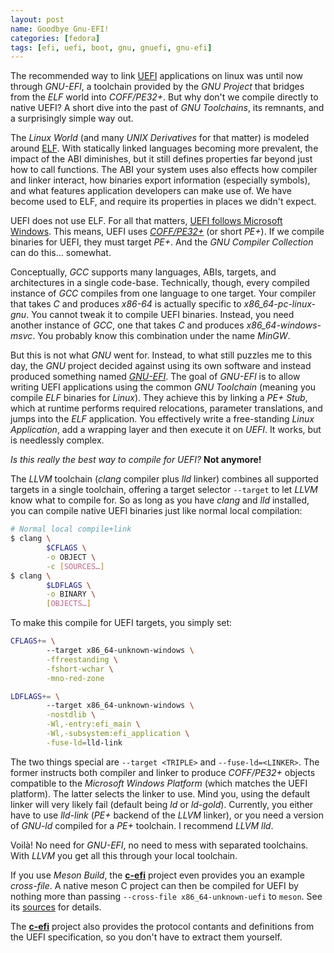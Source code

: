 ```yaml
---
layout: post
name: Goodbye Gnu-EFI!
categories: [fedora]
tags: [efi, uefi, boot, gnu, gnuefi, gnu-efi]
---
```


The recommended way to link [UEFI](https://www.uefi.org/) applications on linux
was until now through
*GNU-EFI*, a toolchain provided by the *GNU Project* that bridges from the
*ELF* world into *COFF/PE32+*. But why don't we compile directly to native
UEFI? A short dive into the past of *GNU Toolchains*, its remnants, and a
surprisingly simple way out.

The *Linux World* (and many *UNIX Derivatives* for that matter) is modeled
around
[ELF](https://en.wikipedia.org/wiki/Executable_and_Linkable_Format). With
statically linked languages becoming more prevalent, the impact of the ABI
diminishes, but it still defines properties far beyond just how to call
functions. The ABI your system uses also effects how compiler and linker
interact, how binaries export information (especially symbols), and what
features application developers can make use of. We have become used to ELF,
and require its properties in places we didn't expect.

UEFI does not use ELF. For all that matters,
[UEFI follows Microsoft Windows](https://www.uefi.org/uefi). This means, UEFI
uses
[*COFF/PE32+*](https://www.microsoft.com/whdc/system/platform/firmware/PECOFF.mspx)
(or short *PE+*). If we compile binaries for UEFI, they must target *PE+*. And
the *GNU Compiler Collection* can do this… somewhat.

Conceptually, *GCC* supports many languages, ABIs, targets, and architectures
in a single code-base. Technically, though, every compiled instance of *GCC*
compiles from one language to one target. Your compiler that takes *C* and
produces *x86-64* is actually specific to *x86_64-pc-linux-gnu*. You cannot
tweak it to compile UEFI binaries. Instead, you need another instance of *GCC*,
one that takes *C* and produces *x86_64-windows-msvc*. You probably know this
combination under the name *MinGW*.

But this is not what *GNU* went for. Instead, to what still puzzles me to this
day, the *GNU* project decided against using its own software and instead
produced something named
[*GNU-EFI*](https://sourceforge.net/projects/gnu-efi/). The goal of *GNU-EFI*
is to allow writing UEFI applications using the common *GNU Toolchain* (meaning
you compile *ELF* binaries for *Linux*). They achieve this by linking a
*PE+ Stub*, which at runtime performs required relocations, parameter
translations, and jumps into the *ELF* application. You effectively write a
free-standing *Linux Application*, add a wrapping layer and then execute it on
*UEFI*. It works, but is needlessly complex.

*Is this really the best way to compile for UEFI?* **Not anymore!**

The *LLVM* toolchain (*clang* compiler plus *lld* linker) combines all
supported targets in a single toolchain, offering a target selector `--target`
to let *LLVM* know what to compile for. So as long as you have *clang* and
*lld* installed, you can compile native UEFI binaries just like normal local
compilation:

```sh
# Normal local compile+link
$ clang \
        $CFLAGS \
        -o OBJECT \
        -c [SOURCES…]
$ clang \
        $LDFLAGS \
        -o BINARY \
        [OBJECTS…]
```

To make this compile for UEFI targets, you simply set:

```sh
CFLAGS+= \
        --target x86_64-unknown-windows \
        -ffreestanding \
        -fshort-wchar \
        -mno-red-zone

LDFLAGS+= \
        --target x86_64-unknown-windows \
        -nostdlib \
        -Wl,-entry:efi_main \
        -Wl,-subsystem:efi_application \
        -fuse-ld=lld-link
```

The two things special are `--target <TRIPLE>` and `--fuse-ld=<LINKER>`. The
former instructs both compiler and linker to produce *COFF/PE32+* objects
compatible to the *Microsoft Windows Platform* (which matches the UEFI
platform). The latter selects the linker to use. Mind you, using the default
linker will very likely fail (default being *ld* or *ld-gold*). Currently, you
either have to use *lld-link* (*PE+* backend of the *LLVM* linker), or you need
a version of *GNU-ld* compiled for a *PE+* toolchain. I recommend *LLVM lld*.

Voilà! No need for *GNU-EFI*, no need to mess with separated toolchains. With
*LLVM* you get all this through your local toolchain.

If you use *Meson Build*, the
[**c-efi**](https://c-util.github.io/c-efi) project even provides you an
example *cross-file*. A native meson C project can then be compiled for UEFI by
nothing more than passing `--cross-file x86_64-unknown-uefi` to `meson`. See
its
[sources](https://github.com/c-util/c-efi/blob/master/src/x86_64-unknown-uefi.mesoncross.ini)
for details.

The [**c-efi**](https://c-util.github.io/c-efi) project also provides the
protocol contants and definitions from the UEFI specification, so you don't
have to extract them yourself.
